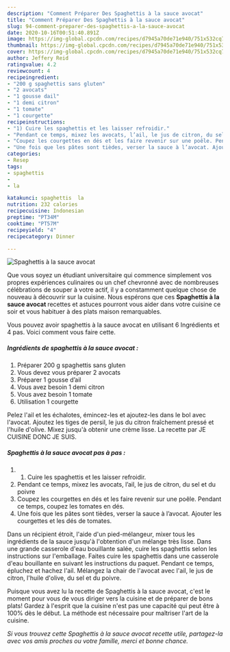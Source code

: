 ```yaml
---
description: "Comment Préparer Des Spaghettis à la sauce avocat"
title: "Comment Préparer Des Spaghettis à la sauce avocat"
slug: 94-comment-preparer-des-spaghettis-a-la-sauce-avocat
date: 2020-10-16T00:51:40.891Z
image: https://img-global.cpcdn.com/recipes/d7945a70de71e940/751x532cq70/spaghettis-a-la-sauce-avocat-photo-principale-de-la-recette.jpg
thumbnail: https://img-global.cpcdn.com/recipes/d7945a70de71e940/751x532cq70/spaghettis-a-la-sauce-avocat-photo-principale-de-la-recette.jpg
cover: https://img-global.cpcdn.com/recipes/d7945a70de71e940/751x532cq70/spaghettis-a-la-sauce-avocat-photo-principale-de-la-recette.jpg
author: Jeffery Reid
ratingvalue: 4.2
reviewcount: 4
recipeingredient:
- "200 g spaghettis sans gluten"
- "2 avocats"
- "1 gousse dail"
- "1 demi citron"
- "1 tomate"
- "1 courgette"
recipeinstructions:
- "1) Cuire les spaghettis et les laisser refroidir."
- "Pendant ce temps, mixez les avocats, l’ail, le jus de citron, du sel et du poivre"
- "Coupez les courgettes en dés et les faire revenir sur une poêle. Pendant ce temps, coupez les tomates en dés."
- "Une fois que les pâtes sont tièdes, verser la sauce à l’avocat. Ajouter les courgettes et les dés de tomates."
categories:
- Resep
tags:
- spaghettis
- 
- la

katakunci: spaghettis  la 
nutrition: 232 calories
recipecuisine: Indonesian
preptime: "PT34M"
cooktime: "PT57M"
recipeyield: "4"
recipecategory: Dinner

---
```



![Spaghettis à la sauce avocat](https://img-global.cpcdn.com/recipes/d7945a70de71e940/751x532cq70/spaghettis-a-la-sauce-avocat-photo-principale-de-la-recette.jpg)

Que vous soyez un étudiant universitaire qui commence simplement vos propres expériences culinaires ou un chef chevronné avec de nombreuses célébrations de souper à votre actif, il y a constamment quelque chose de nouveau à découvrir sur la cuisine. Nous espérons que ces <strong> Spaghettis à la sauce avocat </strong> recettes et astuces pourront vous aider dans votre cuisine ce soir et vous habituer à des plats maison remarquables.

<!--inarticleads1-->

Vous pouvez avoir spaghettis à la sauce avocat en utilisant 6 Ingrédients et 4 pas. Voici comment vous faire cette.

##### Ingrédients de spaghettis à la sauce avocat :

1. Préparer 200 g spaghettis sans gluten
1. Vous devez vous préparer 2 avocats
1. Préparer 1 gousse d’ail
1. Vous avez besoin 1 demi citron
1. Vous avez besoin 1 tomate
1. Utilisation 1 courgette


Pelez l&#39;ail et les échalotes, émincez-les et ajoutez-les dans le bol avec l&#39;avocat. Ajoutez les tiges de persil, le jus du citron fraîchement pressé et l&#39;huile d&#39;olive. Mixez jusqu&#39;à obtenir une crème lisse. La recette par JE CUISINE DONC JE SUIS. 

<!--inarticleads2-->

##### Spaghettis à la sauce avocat pas à pas :

1. 1) Cuire les spaghettis et les laisser refroidir.
1. Pendant ce temps, mixez les avocats, l’ail, le jus de citron, du sel et du poivre
1. Coupez les courgettes en dés et les faire revenir sur une poêle. Pendant ce temps, coupez les tomates en dés.
1. Une fois que les pâtes sont tièdes, verser la sauce à l’avocat. Ajouter les courgettes et les dés de tomates.


Dans un récipient étroit, l&#39;aide d&#39;un pied-mélangeur, mixer tous les ingrédients de la sauce jusqu&#39;à l&#39;obtention d&#39;un mélange très lisse. Dans une grande casserole d&#39;eau bouillante salée, cuire les spaghettis selon les instructions sur l&#39;emballage. Faites cuire les spaghettis dans une casserole d&#39;eau bouillante en suivant les instructions du paquet. Pendant ce temps, épluchez et hachez l&#39;ail. Mélangez la chair de l&#39;avocat avec l&#39;ail, le jus de citron, l&#39;huile d&#39;olive, du sel et du poivre. 

<!--inarticleads1-->

<p>
Puisque vous avez lu la recette de Spaghettis à la sauce avocat, c'est le moment pour vous de vous diriger vers la cuisine et de préparer de bons plats! Gardez à l'esprit que la cuisine n'est pas une capacité qui peut être à 100% dès le début. La méthode est nécessaire pour maîtriser l'art de la cuisine.
</p>

<p>
<i>Si vous trouvez cette Spaghettis à la sauce avocat recette utile, partagez-la avec vos amis proches ou votre famille, merci et bonne chance.</i>
</p>

